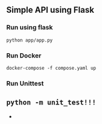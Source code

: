 ## Simple API using Flask

### Run using flask
`python app/app.py`

### Run Docker
`docker-compose -f compose.yaml up`

### Run Unittest
`python -m unit_test!!!`   
-
-